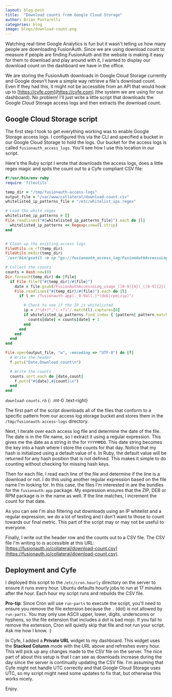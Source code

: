 ```yaml
---
layout: blog-post
title:  "Download counts from Google Cloud Storage"
author: Brian Pontarelli
categories: blog
image: blogs/download-count.png
---
```


Watching real-time Google Analytics is fun but it wasn't telling us how many people are downloading FusionAuth. Since we are using download count to measure if people are finding FusionAuth and the website is making it easy for them to download and play around with it, I wanted to display our download count on the dashboard we have in the office.

We are storing the FusionAuth downloads in Google Cloud Storage currently and Google doesn't have a simple way retrieve a file's download count. Even if they had this, it might not be accessible from an API that would hook up to [https://cyfe.com](https://cyfe.com) (the system we are using for our dashboard). No problem! I'll just write a little script that downloads the Google Cloud Storage access logs and then extracts the download count.

## Google Cloud Storage script

The first step I took to get everything working was to enable Google Storage access logs. I configured this via the CLI and specified a bucket in our Google Cloud Storage to hold the logs. Our bucket for the access logs is called `fusionauth_access_logs`. You'll see how I use this location in our script. 

Here's the Ruby script I wrote that downloads the access logs, does a little regex magic and spits the count out to a Cyfe compliant CSV file:

```ruby
#!/usr/bin/env ruby
require 'fileutils'

temp_dir = "/tmp/fusionauth-access-logs"
output_file = "/var/www/collateral/download-count.csv"
whitelisted_ip_patterns_file = "/etc/whitelist_ips.regex"

# Load the white regex
whitelisted_ip_patterns = []
File.readlines("#{whitelisted_ip_patterns_file}").each do |l|
  whitelisted_ip_patterns << Regexp::new(l.strip)
end


# Clean up the existing access logs
FileUtils.rm_rf(temp_dir)
FileUtils.mkdir(temp_dir)
`/usr/bin/gsutil -m cp "gs://fusionauth_access_log/FusionAuthAccesssLog_usage_*" #{temp_dir} > /dev/null 2>&1`

# Collect the counts
counts = Hash.new(0)
Dir.foreach(temp_dir) do |file|
  if File.file?("#{temp_dir}/#{file}")
    date = file.gsub(/FusionAuthAccesssLog_usage_([0-9]{4})_([0-9]{2})_([0-9]{2}).*/, '\1\2\3')
    File.readlines("#{temp_dir}/#{file}").each do |l|
      if l =~ /fusionauth-app[-_0-9all.]*(deb|rpm|zip)"/

        # Check to see if the IP is whitelisted
        ip = /"\d+?","(.+?)"/.match(l).captures[0]
        if whitelisted_ip_patterns.find_index { |pattern| pattern.match(ip) } == nil
          counts[date] = counts[date] + 1
        end
      end
    end
  end
end

File.open(output_file, "w", :encoding => "UTF-8") do |f|
  # Write the header
  f.puts("Date,Download count\n")

  # Write the counts
  counts.sort.each do |date,count|
    f.puts("#{date},#{count}\n")
  end
end
```

_`download-counts.rb`_
{: .mt-0 .text-right}

The first part of the script downloads all of the files that conform to a specific pattern from our access log storage bucket and stores them in the `/tmp/fusionauth-access-logs` directory.

Next, I iterate over each access log file and determine the date of the file. The date is in the file name, so I extract it using a regular expression. This gives me the date as a string in the for `YYYYMMDD`. This date string becomes the key into a hash where I store the counts for that day. Notice that my hash is initialized using a default value of `0`. In Ruby, the default value will be returned for any hash position that is not defined. This makes it simple to do counting without checking for missing hash keys. 

Then for each file, I read each line of the file and determine if the line is a download or not. I do this using another regular expression based on the file name I'm looking for. In this case, the files I'm interested in are the bundles for the `fusionauth-app` package. My expression ensures that the ZIP, DEB or RPM package is in the name as well. If the line matches, I increment the count for that date.

As you can see I'm also filtering out downloads using an IP whitelist and a regular expression, we do a lot of testing and I don't want to those to count towards our final metric. This part of the script may or may not be useful to everyone.

Finally, I write out the header row and the counts out to a CSV file. The CSV file I'm writing to is accessible at this URL: [https://fusionauth.io/collateral/download-count.csv](https://fusionauth.io/collateral/download-count.csv).

## Deployment and Cyfe

I deployed this script to the `/etc/cron.hourly` directory on the server to ensure it runs every hour. Ubuntu defaults hourly jobs to run at 17 minutes after the hour. Each hour my script runs and rebuilds the CSV file. 

**Pro-tip**: Since Cron will use `run-parts` to execute the script, you'll need to ensure you remove the file extension because the `.` (dot) is not allowed by `run-parts`. You may only use ASCII upper, lower, digits, underscores or hyphens, so the file extension that includes a dot is bad mojo. If you fail to remove the extension, Cron will quietly skip that file and not run your script. Ask me how I know. :)

In Cyfe, I added a **Private URL** widget to my dashboard. This widget uses the **Stacked Column** mode with the URL above and refreshes every hour. This will pick up any changes made to the CSV file on the server. The nice part of about this setup is that I can see as downloads increase during the day since the server is continually updating the CSV file. I'm assuming that Cyfe might not handle UTC correctly and that Google Cloud Storage uses UTC, so my script might need some updates to fix that, but otherwise this works nicely.

Enjoy.
  
